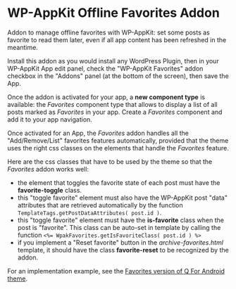 # WP-AppKit Offline Favorites Addon
Addon to manage offline favorites with WP-AppKit: set some posts as favorite to read them later, even if all app content has been refreshed in the meantime.

Install this addon as you would install any WordPress Plugin, then in your WP-AppKit App
edit panel, check the "WP-AppKit Favorites" addon checkbox in the "Addons" panel
(at the bottom of the screen), then save the App.

Once the addon is activated for your app, a **new component type** is available:
the _Favorites_ component type that allows to display a list of all posts marked as _Favorites_ in your app. Create a _Favorites_ component and add it to your app navigation.

Once activated for an App, the _Favorites_ addon handles all the "Add/Remove/List" favorites
features automatically, provided that the theme uses the right css classes on the elements that handle the _Favorites_ feature.

Here are the css classes that have to be used by the theme so that the _Favorites_ addon works well:
- the element that toggles the favorite state of each post must have the **favorite-toggle** class.
- this "toggle favorite" element must also have the WP-AppKit post "data" attributes that are retrieved automatically by the function `TemplateTags.getPostDataAttributes( post.id )`.
- this "toggle favorite" element must have the **is-favorite** class when the post is "favorite". This class can be auto-set in template by calling the function `<%= WpakFavorites.getIsFavoriteClass( post.id ) %>`
- if you implement a "Reset favorite" button in the _archive-favorites.html_ template, it should have the class **favorite-reset** to be recognized by the addon.

For an implementation example, see the [Favorites version of Q For Android theme](https://github.com/uncatcrea/q-android).
